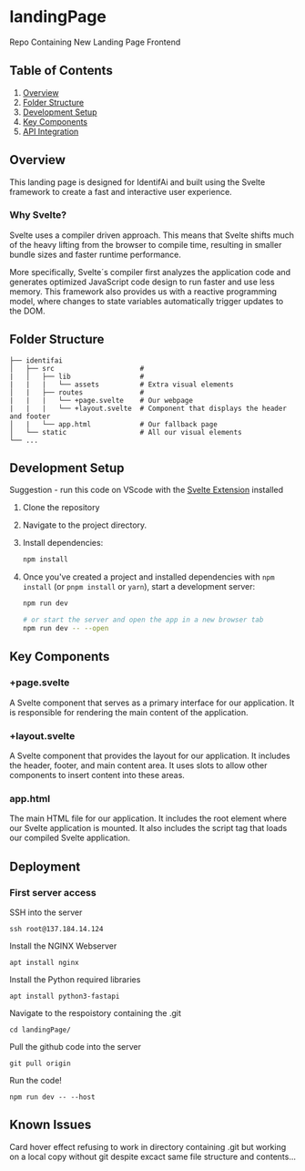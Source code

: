 # landingPage
Repo Containing New Landing Page Frontend 

## Table of Contents
1. [Overview](#overview)
2. [Folder Structure](#folder-structure)
3. [Development Setup](#development-setup)
4. [Key Components](#key-components)
5. [API Integration](#api-integration)

## Overview
This landing page is designed for IdentifAi and built using the Svelte framework to create a fast and interactive user experience.

### Why Svelte?
Svelte uses a compiler driven approach. This means that Svelte shifts much of the heavy lifting from the browser to compile time, resulting in smaller bundle sizes and faster runtime performance.

More specifically, Svelte´s compiler first analyzes the application code and generates optimized JavaScript code design to run faster and use less memory. This framework also provides us with a reactive programming model, where changes to state variables automatically trigger updates to the DOM.

## Folder Structure

    ├── identifai               
    │   ├── src                     # 
    |   │   ├── lib                 # 
    |   |   |   └── assets          # Extra visual elements
    │   |   ├── routes              # 
    |   |   |   └── +page.svelte    # Our webpage
    |   |   |   └── +layout.svelte  # Component that displays the header and footer
    │   |   └── app.html            # Our fallback page
    │   └── static                  # All our visual elements
    └── ...


## Development Setup
Suggestion - run this code on VScode with the [Svelte Extension](https://marketplace.visualstudio.com/items?itemName=svelte.svelte-vscode) installed

1. Clone the repository
2. Navigate to the project directory.
3. Install dependencies:
     ```bash
     npm install
     ```
4. Once you've created a project and installed dependencies with `npm install` (or `pnpm install` or `yarn`), start a development server:
    
    ```bash
    npm run dev
    
    # or start the server and open the app in a new browser tab
    npm run dev -- --open
    ```

## Key Components
  ### +page.svelte
 A Svelte component that serves as a primary interface for our application. It is responsible for rendering the main content of the application.
  ### +layout.svelte
  A Svelte component that provides the layout for our application. It includes the header, footer, and main content area. It uses slots to allow other components to insert content into these areas.
  ### app.html
  The main HTML file for our application. It includes the root element where our Svelte application is mounted. It also includes the script tag that loads our compiled Svelte application.

## Deployment

### First server access
SSH into the server
```
ssh root@137.184.14.124
```
Install the NGINX Webserver
```
apt install nginx
```
Install the Python required libraries

```
apt install python3-fastapi
```
Navigate to the respoistory containing the .git
```
cd landingPage/
```
Pull the github code into the server
```
git pull origin
```
Run the code!
```
npm run dev -- --host
```

## Known Issues

Card hover effect refusing to work in directory containing .git but working on a local copy without git despite excact same file structure and contents...